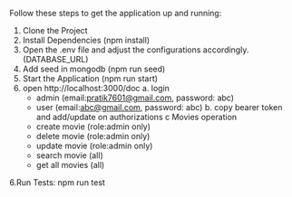 Follow these steps to get the application up and running:

1. Clone the Project
2. Install Dependencies (npm install)
3. Open the .env file and adjust the configurations accordingly.(DATABASE_URL)
4. Add seed in mongodb (npm run seed)
4. Start the Application (npm run start)
5. open http://localhost:3000/doc
    a. login 
     - admin (email:pratik7601@gmail.com, password: abc)
     - user (email:abc@gmail.com, password: abc)
    b. copy bearer token and add/update on authorizations 
    c Movies operation
     - create movie (role:admin only)
     - delete movie (role:admin only)
     - update movie (role:admin only)
     - search movie (all)
     - get all movies (all)
     
6.Run Tests: npm run test

